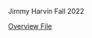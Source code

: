 Jimmy Harvin
Fall 2022

[Overview File](https://github.com/JimmyHF/CS_4375_Portfolio/blob/main/Overview%20of%20ML.pdf)
